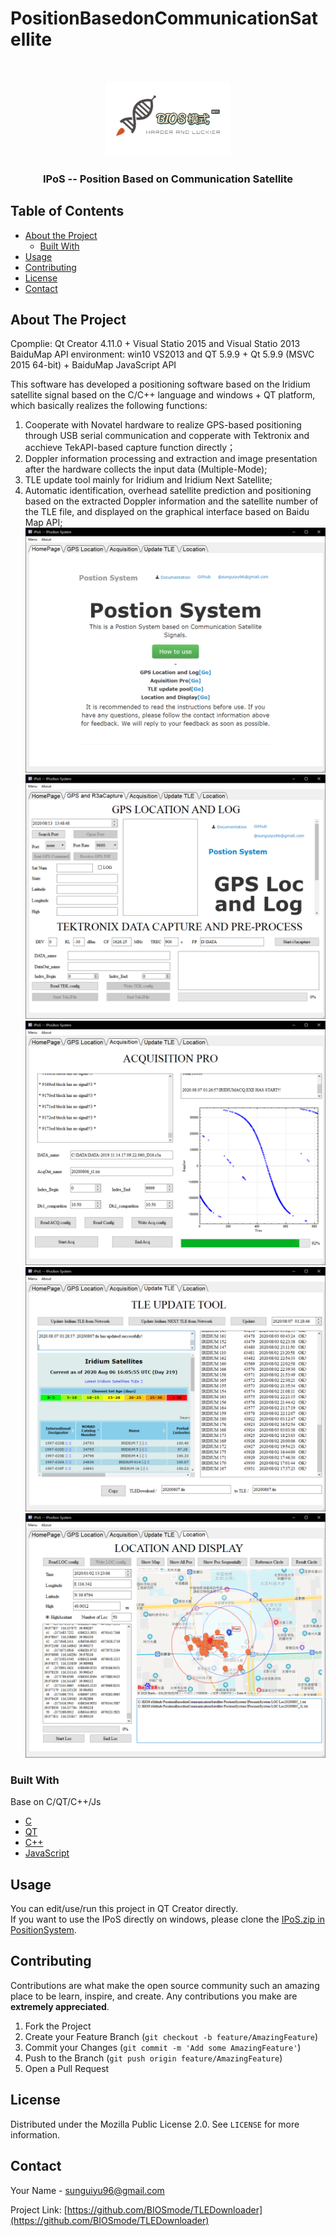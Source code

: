 # PositionBasedonCommunicationSatellite


<!-- PROJECT LOGO -->
<br />
<p align="center">
  <a href="https://github.com/BIOSmode/PositionBasedonCommunicationSatellite/">
    <img src="https://github.com/BIOSmode/PositionBasedonCommunicationSatellite/blob/master/Pic/logo.jpg" alt="Logo" width="200" height="120">
  </a>

  <h3 align="center">IPoS -- Position Based on Communication Satellite</h3>

</p>



<!-- TABLE OF CONTENTS -->
## Table of Contents

* [About the Project](#about-the-project)
  * [Built With](#built-with)
* [Usage](#usage)
* [Contributing](#contributing)
* [License](#license)
* [Contact](#contact)



<!-- ABOUT THE PROJECT -->
## About The Project
Cpomplie: Qt Creator 4.11.0  + Visual Statio 2015  and   Visual Statio 2013 BaiduMap API 
environment: win10  VS2013  and  QT 5.9.9 + Qt 5.9.9 (MSVC 2015 64-bit) + BaiduMap JavaScript API

This software has developed a positioning software based on the Iridium satellite signal based on the C/C++ language and windows + QT platform, which basically realizes the following functions:  
1. Cooperate with Novatel hardware to realize GPS-based positioning through USB serial communication and copperate with Tektronix and acchieve TekAPI-based capture function directly；  
2. Doppler information processing and extraction and image presentation after the hardware collects the input data (Multiple-Mode);  
3. TLE update tool mainly for Iridium and Iridium Next Satellite;  
4. Automatic identification, overhead satellite prediction and positioning based on the extracted Doppler information and the satellite number of the TLE file, and displayed on the graphical interface based on Baidu Map API;  
![Homepage](https://github.com/BIOSmode/PositionBasedonCommunicationSatellite/blob/master/Pic/Homepage.png)
![GPS](https://github.com/BIOSmode/PositionBasedonCommunicationSatellite/blob/master/Pic/GPS.png)  
![ACQ](https://github.com/BIOSmode/PositionBasedonCommunicationSatellite/blob/master/Pic/ACQ.png)  
![TLE](https://github.com/BIOSmode/PositionBasedonCommunicationSatellite/blob/master/Pic/TLE.png)  
![LOC](https://github.com/BIOSmode/PositionBasedonCommunicationSatellite/blob/master/Pic/LOC.png)  


### Built With

Base on C/QT/C++/Js
* [C](http://users.cs.cf.ac.uk/Dave.Marshall/C/CE/)
* [QT](https://doc.qt.io/)
* [C++](http://www.cplusplus.com/)
* [JavaScript](https://enable-javascript.com/)




<!-- USAGE EXAMPLES -->
## Usage

You can edit/use/run this project in QT Creator directly.  
If you want to use the IPoS directly on windows, please clone the [IPoS.zip in PositionSystem](https://github.com/BIOSmode/PositionBasedonCommunicationSatellite/blob/master/PostionSystem).




<!-- CONTRIBUTING -->
## Contributing

Contributions are what make the open source community such an amazing place to be learn, inspire, and create. Any contributions you make are **extremely appreciated**.

1. Fork the Project
2. Create your Feature Branch (`git checkout -b feature/AmazingFeature`)
3. Commit your Changes (`git commit -m 'Add some AmazingFeature'`)
4. Push to the Branch (`git push origin feature/AmazingFeature`)
5. Open a Pull Request



<!-- LICENSE -->
## License
Distributed under the Mozilla Public License 2.0. See `LICENSE` for more information.



<!-- CONTACT -->
## Contact

Your Name - sunguiyu96@gmail.com

Project Link: [https://github.com/BIOSmode/TLEDownloader](https://github.com/BIOSmode/TLEDownloader)





